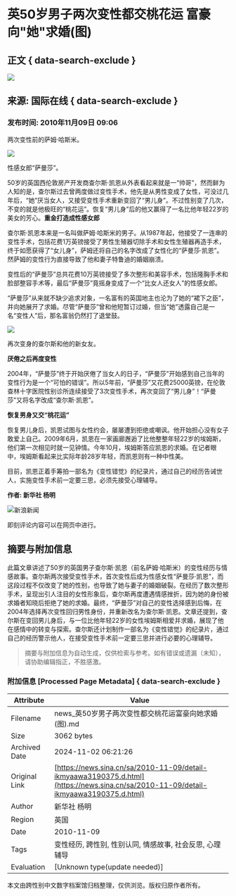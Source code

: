 # 英50岁男子两次变性都交桃花运 富豪向"她"求婚(图)

## 正文 { data-search-exclude }


![](https://n.sinaimg.cn/sinakd10200/360/w180h180/20221208/b0a9-96bff058837bb3a4d8d2d4bca94a4cdb.jpg)

## 来源: 国际在线 { data-search-exclude }

### 发布时间: 2010年11月09日 09:06

两次变性前的萨姆·哈斯米。

![](https://www.sinaimg.cn/dy/o/2010-11-09/1289265086_il45rZ.jpg)

性感女郎“萨曼莎”。

50岁的英国西伦敦房产开发商查尔斯·凯恩从外表看起来就是一“帅哥”，然而鲜为人知的是，查尔斯过去曾两度做过变性手术，他先是从男性变成了女性，可没过几年后，“她”厌当女人，又接受变性手术重新变回了“男儿身”。不过性别变了几次，不变的就是他极旺的“桃花运”。恢复“男儿身”后的他又赢得了一名比他年轻22岁的美女的芳心。**重金打造成性感女郎**

查尔斯·凯恩本来是一名叫做萨姆·哈斯米的男子。从1987年起，他接受了一连串的变性手术，包括花费1万英镑接受了男性生殖器切除手术和女性生殖器再造手术，终于如愿获得了“女儿身”，萨姆还将自己的名字改成了女性化的“萨曼莎·凯恩”。然萨姆的变性行为直接导致了他和妻子特鲁迪的婚姻崩溃。

变性后的“萨曼莎”总共花费10万英镑接受了多次整形和美容手术，包括隆胸手术和脸部整容手术等，最后“萨曼莎”竟摇身变成了一个“比女人还女人”的性感女郎。

“萨曼莎”从来就不缺少追求对象，一名富有的英国地主也沦为了她的“裙下之臣”，并向她展开了求婚。尽管“萨曼莎”曾和他短暂订过婚，但当“她”透露自己是一名“变性人”后，那名富翁仍然打了退堂鼓。

![](https://www.sinaimg.cn/dy/o/2010-11-09/1289265086_338rRo.jpg)

再次变身的查尔斯和他的新女友。

**厌倦之后再度变性**

2004年，“萨曼莎”终于开始厌倦了当女人的日子，“萨曼莎”开始感到自己当年的变性行为是一个“可怕的错误”。所以5年前，“萨曼莎”又花费25000英镑，在伦敦查林十字医院性别诊所连续接受了3次变性手术，再次变回了“男儿身”！“萨曼莎”又将名字改成“查尔斯·凯恩”。

**恢复男身又交“桃花运”**

恢复男儿身后，凯恩试图与女性约会，屡屡遭到拒绝或嘲讽。他开始担心没有女子敢爱上自己。2009年6月，凯恩在一家画廊邂逅了比他整整年轻22岁的埃姆斯，他们第一次相见时就一见钟情。今年10月，埃姆斯答应凯恩的求婚。在记者眼中，埃姆斯看起来比实际年龄28岁年轻，而凯恩则有一种中性美。

目前，凯恩正着手筹拍一部名为《变性错觉》的纪录片，通过自己的经历告诫世人，实施变性手术前一定要三思，必须先接受心理辅导。 

**作者: 新华社 杨明**

![新浪新闻](https://n.sinaimg.cn/default/80905340/20200331/sinalogo.png)

即刻评论内容可以在网页中进行。
<!-- tcd_original_link https://news.sina.cn/sa/2010-11-09/detail-ikmyaawa3190375.d.html -->
## 摘要与附加信息

<!-- tcd_abstract -->
此篇文章讲述了50岁的英国男子查尔斯·凯恩（前名萨姆·哈斯米）的变性经历与情感故事。查尔斯两次接受变性手术，首次变性后成为性感女性“萨曼莎·凯恩”，而这段过程不仅改变了她的性别，也导致了她与妻子的婚姻破裂。在经历了数次整形手术，呈现出引人注目的女性形象后，查尔斯再度遭遇情感挫折，因为她的身份被求婚者知晓后拒绝了她的求婚。最终，“萨曼莎”对自己的变性选择感到后悔，在2004年选择再次变性回归男性身份，并重新改名为查尔斯·凯恩。文章还提到，查尔斯在变回男儿身后，与一位比他年轻22岁的女性埃姆斯相爱并求婚，展现了他在感情中的转变与探索。查尔斯还计划制作一部名为《变性错觉》的纪录片，通过自己的经历警示他人，在接受变性手术前一定要三思并进行必要的心理辅导。
<!-- tcd_abstract_end -->

> 摘要与附加信息为自动生成，仅供检索与参考。如有错误或遗漏（未知），请协助编辑指正，不胜感激。

### 附加信息 [Processed Page Metadata] { data-search-exclude }

| Attribute       | Value                                  |
|-----------------|----------------------------------------|
| Filename        | news_英50岁男子两次变性都交桃花运富豪向她求婚(图).md                             |
| Size            | 3062 bytes                           |
| Archived Date   | 2024-11-02 06:21:26                             |
| Original Link   | [https://news.sina.cn/sa/2010-11-09/detail-ikmyaawa3190375.d.html](https://news.sina.cn/sa/2010-11-09/detail-ikmyaawa3190375.d.html)                       |
| Author          | 新华社 杨明                               |
| Region          | 英国                               |
| Date            | 2010-11-09                                 |
| Tags            | 变性经历, 跨性别, 性别认同, 情感故事, 社会反思, 心理辅导                                 |
| Evaluation            | [Unknown type(update needed)]                                 |
<!-- tcd_table_end -->

本文由跨性别中文数字档案馆归档整理，仅供浏览。版权归原作者所有。
